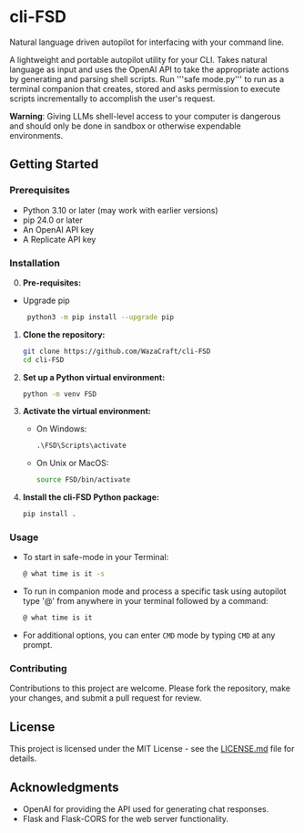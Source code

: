 # cli-FSD
Natural language driven autopilot for interfacing with your command line. 

A lightweight and portable autopilot utility for your CLI. Takes natural language as input and uses the OpenAI API to take the appropriate actions by generating and parsing shell scripts. Run '''safe mode.py''' to run as a terminal companion that creates, stored and asks permission to execute scripts incrementally to accomplish the user's request.

**Warning**: Giving LLMs shell-level access to your computer is dangerous and should only be done in sandbox or otherwise expendable environments. 

## Getting Started

### Prerequisites

- Python 3.10 or later (may work with earlier versions)
- pip 24.0 or later 
- An OpenAI API key
- A Replicate API key

### Installation


0. **Pre-requisites:**
- Upgrade pip
    ```bash
     python3 -m pip install --upgrade pip
    ```

1. **Clone the repository:**

    ```bash
    git clone https://github.com/WazaCraft/cli-FSD
    cd cli-FSD
    ```

2. **Set up a Python virtual environment:**

    ```bash
    python -m venv FSD
    ```

3. **Activate the virtual environment:**

    - On Windows:

        ```cmd
        .\FSD\Scripts\activate
        ```

    - On Unix or MacOS:

        ```bash
        source FSD/bin/activate
        ```

4. **Install the cli-FSD Python package:**

    ```bash
    pip install .
    ```

   
### Usage

- To start in safe-mode in your Terminal:

    ```bash
    @ what time is it -s
    ```

- To run in companion mode and process a specific task using autopilot type '@' from anywhere in your terminal followed by a command:

    ```bash
   @ what time is it
    ```

- For additional options, you can enter `CMD` mode by typing `CMD` at any prompt.

### Contributing

Contributions to this project are welcome. Please fork the repository, make your changes, and submit a pull request for review.

## License

This project is licensed under the MIT License - see the [LICENSE.md](LICENSE.md) file for details.

## Acknowledgments

- OpenAI for providing the API used for generating chat responses.
- Flask and Flask-CORS for the web server functionality.
